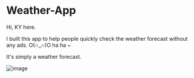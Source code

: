 # Weather-App

Hi, KY here.

I built this app to help people quickly check the weather forecast without any ads. O(∩_∩)O ha ha ~

It's simply a weather forecast.

![image](https://github.com/SpongekYing/Weather-App/assets/102709031/92f77f9b-43b1-4de9-a947-bd9f166ab454)
